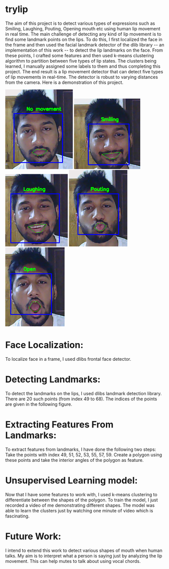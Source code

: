 # trylip
The aim of this project is to detect various types of expressions such as Smiling, Laughing, Pouting, Opening mouth etc using human lip movement in real time.
The main challenge of detecting any kind of lip movement is to find some landmark points on the lips. To do this, I first 
localized the face in the frame and then used the facial landmark detector of the dlib library -- an implementation of this 
work -- to detect the lip landmarks on the face. From these points, I crafted some features and then used k-means clustering 
algorithm to partition between five types of lip states. The clusters being learned, I manually assigned some labels to them and thus completing this project. The end result is a lip movement detector that can detect five types of lip movements in real-time.
The detector is robust to varying distances from the camera. Here is a demonstration of this project.

![No Movement](No_movement.png?raw=true "No Movement") 
![Smiling](Smiling.png?raw=true "Smiling")
![Laughing](Lauging.png?raw=true "Laughing")
![Pouting](Pouting.png?raw=true "Pouting")
![Opening](Open.png?raw=true "Opening")

# Face Localization:
To localize face in a frame, I used dlibs frontal face detector.


# Detecting Landmarks:
To detect the landmarks on the lips, I used dlibs landmark detection library. There are 20 such points (from index 49 to 68). The indices of the points are given in the following figure.



# Extracting Features From Landmarks:
To extract features from landmarks, I have done the following two steps:
Take the points with index 49,  51, 52, 53, 55, 57, 59.
Create a polygon using these points and take the interior angles of the polygon as feature.

# Unsupervised Learning model:
Now that I have some features to work with, I used k-means clustering to differentiate between the shapes of the polygon. To train the model, I just recorded a video of me demonstrating different shapes. The model was able to learn the clusters just by watching one minute of video which is fascinating.

# Future Work:
I intend to extend this work to detect various shapes of mouth when human talks. My aim is to interpret what a person is saying just by analyzing the lip movement. This can help mutes to talk about using vocal chords.
